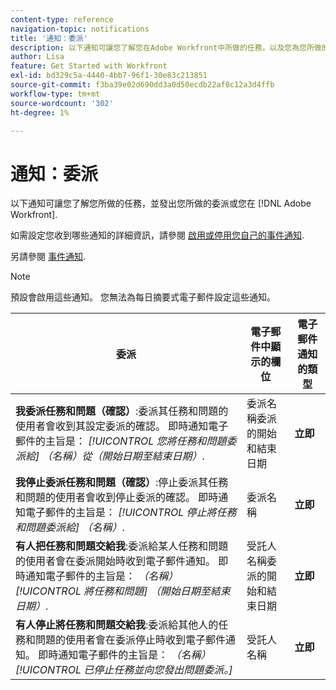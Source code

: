 ```yaml
---
content-type: reference
navigation-topic: notifications
title: '通知：委派'
description: 以下通知可讓您了解您在Adobe Workfront中所做的任務，以及您為您所做的其他委派。
author: Lisa
feature: Get Started with Workfront
exl-id: bd329c5a-4440-4bb7-96f1-30e83c213851
source-git-commit: f3ba39e02d690dd3a0d50ecdb22af0c12a3d4ffb
workflow-type: tm+mt
source-wordcount: '302'
ht-degree: 1%

---
```


# 通知：委派

以下通知可讓您了解您所做的任務，並發出您所做的委派或您在 [!DNL Adobe Workfront].

如需設定您收到哪些通知的詳細資訊，請參閱 [啟用或停用您自己的事件通知](activate-or-deactivate-your-own-event-notifications.md).

另請參閱 [事件通知](event-notifications.md).

>[!NOTE]
>
>預設會啟用這些通知。 您無法為每日摘要式電子郵件設定這些通知。

| 委派 | 電子郵件中顯示的欄位 | 電子郵件通知的類型 |
|------------------------------------------------------------------------------------------------------------------------------------------------------------------------------------------------------------------------------------------------------------------------------------------------|-----------------------------------------------------|----------------------------|
| **我委派任務和問題（確認）**:委派其任務和問題的使用者會收到其設定委派的確認。 即時通知電子郵件的主旨是： *[!UICONTROL 您將任務和問題委派給] （名稱）從（開始日期至結束日期）*. | 委派名稱委派的開始和結束日期 | **立即** |
| **我停止委派任務和問題（確認）**:停止委派其任務和問題的使用者會收到停止委派的確認。 即時通知電子郵件的主旨是： *[!UICONTROL 停止將任務和問題委派給] （名稱）*. | 委派名稱 | **立即** |
| **有人把任務和問題交給我**:委派給某人任務和問題的使用者會在委派開始時收到電子郵件通知。 即時通知電子郵件的主旨是： *（名稱） [!UICONTROL 將任務和問題] （開始日期至結束日期）*. | 受託人名稱委派的開始和結束日期 | **立即** |
| **有人停止將任務和問題交給我**:委派給其他人的任務和問題的使用者會在委派停止時收到電子郵件通知。 即時通知電子郵件的主旨是： *（名稱） [!UICONTROL 已停止任務並向您發出問題委派。]* | 受託人名稱 | **立即** |
